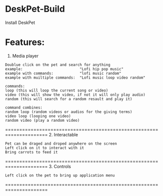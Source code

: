 # DeskPet-Build

Install DeskPet

Features:
=====================================================================
  1. Media player 
  
    Doublue click on the pet and search for anything
    example:                          "Lofi hip pop music"
    example with commands:            "lofi music random"
    example with muiltiple commands:  "Lofi music loop video random"
    
    commands:
    loop (this will loop the current song or video)
    video (this will show the video, if not it will only play audio)
    random (this will search for a random resault and play it)
    
    command combines:
    random loop (random videos or audios for the giving terms)
    video loop (looping one video)
    random video (play a random video)
    
=====================================================================
  2. Interactable 
    
    Pet can be draged and droped anywhere on the screen
    Left click on it to interact with it
    Bring carrots to feed it
    
=====================================================================
  3. Controls 
    
    Left click on the pet to bring up application menu
    
=====================================================================
